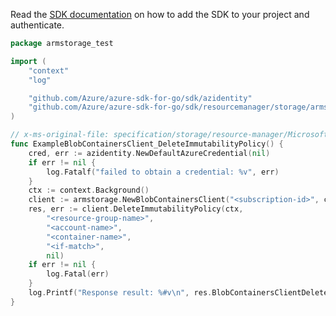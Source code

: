 Read the [SDK documentation](https://github.com/Azure/azure-sdk-for-go/blob/sdk%2Fresourcemanager%2Fstorage%2Farmstorage%2Fv0.4.0/sdk/resourcemanager/storage/armstorage/README.md) on how to add the SDK to your project and authenticate.

```go
package armstorage_test

import (
	"context"
	"log"

	"github.com/Azure/azure-sdk-for-go/sdk/azidentity"
	"github.com/Azure/azure-sdk-for-go/sdk/resourcemanager/storage/armstorage"
)

// x-ms-original-file: specification/storage/resource-manager/Microsoft.Storage/stable/2021-08-01/examples/BlobContainersDeleteImmutabilityPolicy.json
func ExampleBlobContainersClient_DeleteImmutabilityPolicy() {
	cred, err := azidentity.NewDefaultAzureCredential(nil)
	if err != nil {
		log.Fatalf("failed to obtain a credential: %v", err)
	}
	ctx := context.Background()
	client := armstorage.NewBlobContainersClient("<subscription-id>", cred, nil)
	res, err := client.DeleteImmutabilityPolicy(ctx,
		"<resource-group-name>",
		"<account-name>",
		"<container-name>",
		"<if-match>",
		nil)
	if err != nil {
		log.Fatal(err)
	}
	log.Printf("Response result: %#v\n", res.BlobContainersClientDeleteImmutabilityPolicyResult)
}
```
